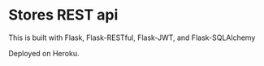# Stores REST api
This is built with Flask, Flask-RESTful, Flask-JWT, and Flask-SQLAlchemy

Deployed on Heroku.